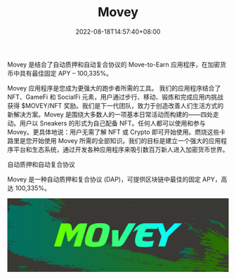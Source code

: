 ﻿---
title: "Movey"
description: "Movey 是结合了自动质押和自动复合协议的 Move-to-Earn 应用程序，在加密货币中具有最佳固定 APY – 100,335%。"
date: 2022-08-18T14:57:40+08:00
lastmod: 2022-08-18T14:57:40+08:00
draft: false
authors: ["Simon"]
featuredImage: "movey.png"
tags: ["High risk","Movey"]
categories: ["nfts"]
nfts: ["High risk"]
blockchain: "BSC"
website: "https://movey.io/"
twitter: "https://twitter.com/moveyofficial"
discord: "https://discord.com/invite/FF8t4mY9yr"
telegram: "https://t.me/moveyofficial"
github: ""
youtube: "https://www.youtube.com/channel/UCQgoXOYCJLVuie_U6RPd8dA"
twitch: ""
facebook: ""
instagram: ""
reddit: ""
medium: ""
steam: ""
gitbook: ""
googleplay: ""
appstore: ""
status: "Live"
weight: 
lightgallery: true
toc: true
pinned: false
recommend: false
recommend1: false
---
Movey 是结合了自动质押和自动复合协议的 Move-to-Earn 应用程序，在加密货币中具有最佳固定 APY – 100,335%。

Movey 应用程序是您成为更强大的跑步者所需的工具。  我们的应用程序结合了 NFT、GameFi 和 SocialFi 元素，用户通过步行、移动、锻炼和完成应用内挑战获得 $MOVEY/NFT 奖励。我们是下一代团队，致力于创造改善人们生活方式的新解决方案。Movey 是围绕大多数人的一项基本日常活动而构建的——四处走动。用户以 Sneakers 的形式为自己配备 NFT。任何人都可以使用和参与 Movey。更具体地说：用户无需了解 NFT 或 Crypto 即可开始使用。燃烧这些卡路里是您开始使用 Movey 所需的全部知识。我们的目标是建立一个强大的应用程序平台和生态系统，通过开发各种应用程序来吸引数百万新人进入加密货币世界。  

自动质押和自动复合协议

Movey 是一种自动质押和复合协议 (DAP)，可提供区块链中最佳的固定 APY，高达 100,335%。

![配图](10874360.jpg)